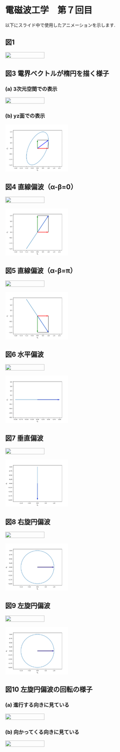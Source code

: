 # 電磁波工学　第７回目

以下にスライド中で使用したアニメーションを示します.

## 図1
<img src="./figs/fig01.gif" width="50%" height="50%"></img>

## 図3 電界ベクトルが楕円を描く様子
### (a) 3次元空間での表示
<img src="./figs/fig03a.gif" width="50%" height="50%"></img>

### (b) <it>yz</it>面での表示
<img src="./figs/fig03b.gif" width="40%" height="40%"></img>

## 図4 直線偏波（α-β=0）
<img src="./figs/fig04a.gif" width="50%" height="50%"></img>

<img src="./figs/fig04b.gif" width="40%" height="40%"></img>


## 図5 直線偏波（α-β=π）
<img src="./figs/fig05a.gif" width="50%" height="50%"></img>

<img src="./figs/fig05b.gif" width="40%" height="40%"></img>

## 図6 水平偏波
<img src="./figs/fig06a.gif" width="50%" height="50%"></img>

<img src="./figs/fig06b.gif" width="40%" height="40%"></img>


## 図7 垂直偏波
<img src="./figs/fig07a.gif" width="50%" height="50%"></img>

<img src="./figs/fig07b.gif" width="40%" height="40%"></img>


## 図8 右旋円偏波
<img src="./figs/fig08a.gif" width="50%" height="50%"></img>

<img src="./figs/fig08b.gif" width="40%" height="40%"></img>


## 図9 左旋円偏波
<img src="./figs/fig09a.gif" width="50%" height="50%"></img>

<img src="./figs/fig09b.gif" width="40%" height="40%"></img>


## 図10 左旋円偏波の回転の様子
### (a) 進行する向きに見ている
<img src="./figs/fig10a.gif" width="50%" height="50%"></img>

### (b) 向かってくる向きに見ている
<img src="./figs/fig10b.gif" width="50%" height="50%"></img>

